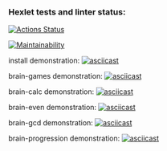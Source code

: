 ### Hexlet tests and linter status:
[![Actions Status](https://github.com/deadcadet/python-project-49/actions/workflows/hexlet-check.yml/badge.svg)](https://github.com/deadcadet/python-project-49/actions)

[![Maintainability](https://api.codeclimate.com/v1/badges/b397fecb326f90c3153c/maintainability)](https://codeclimate.com/github/deadcadet/python-project-49/maintainability)

install demonstration:
[![asciicast](https://asciinema.org/a/RZFrK5pUZ99WMmPTnsG6mygbc.svg)](https://asciinema.org/a/RZFrK5pUZ99WMmPTnsG6mygbc)

brain-games demonstration:
[![asciicast](https://asciinema.org/a/WWCf4yn3OYxwAJeZZr5ZTcbYp.svg)](https://asciinema.org/a/WWCf4yn3OYxwAJeZZr5ZTcbYp)

brain-calc demonstration:
[![asciicast](https://asciinema.org/a/jwhal01UrcemQna5HUIjzgAXO.svg)](https://asciinema.org/a/jwhal01UrcemQna5HUIjzgAXO)

brain-even demonstration:
[![asciicast](https://asciinema.org/a/8wN2BA2AhKYLCsoYcNVydOuyp.svg)](https://asciinema.org/a/8wN2BA2AhKYLCsoYcNVydOuyp)

brain-gcd demonstration:
[![asciicast](https://asciinema.org/a/26r0VBJT4PNEbLhLx1kpq4kNP.svg)](https://asciinema.org/a/26r0VBJT4PNEbLhLx1kpq4kNP)

brain-progression demonstration:
[![asciicast](https://asciinema.org/a/7rYjQsQq8GKivya3l0wcp6o19.svg)](https://asciinema.org/a/7rYjQsQq8GKivya3l0wcp6o19)